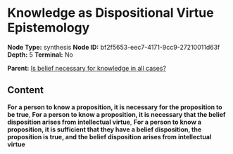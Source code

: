 # Knowledge as Dispositional Virtue Epistemology

**Node Type:** synthesis
**Node ID:** bf2f5653-eec7-4171-9cc9-27210011d63f
**Depth:** 5
**Terminal:** No

**Parent:** [Is belief necessary for knowledge in all cases?](is-belief-necessary-for-knowledge-in-all-cases-antithesis-dfa08fc6-63f7-4f11-b95a-8b948201423e.md)

## Content

**For a person to know a proposition, it is necessary for the proposition to be true**, **For a person to know a proposition, it is necessary that the belief disposition arises from intellectual virtue**, **For a person to know a proposition, it is sufficient that they have a belief disposition, the proposition is true, and the belief disposition arises from intellectual virtue**
